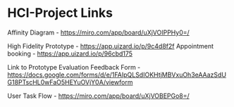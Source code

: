 # HCI-Project Links

Affinity Diagram - https://miro.com/app/board/uXjVOIPPHy0=/

High Fidelity Prototype - https://app.uizard.io/p/9c4d8f2f
Appointment booking - https://app.uizard.io/p/96cbd175

Link to Prototype Evaluation Feedback Form - 
https://docs.google.com/forms/d/e/1FAIpQLSdIOKHtjMBVxuOh3eAAazSdUG18PTscHL0wFaO5HEYuOVjY0A/viewform

User Task Flow - https://miro.com/app/board/uXjVOBEPGo8=/
